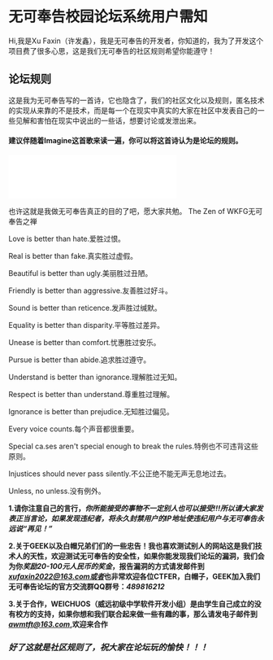 # 无可奉告校园论坛系统用户需知

Hi,我是Xu Faxin（许发鑫），我是无可奉告的开发者，你知道的，我为了开发这个项目费了很多心思，这是我们无可奉告的社区规则希望你能遵守！

## 论坛规则

这是我为无可奉告写的一首诗，它也隐含了，我们的社区文化以及规则，匿名技术的实现从来靠的不是技术，而是每一个在现实中真实的大家在社区中发表自己的一些见解和害怕在现实中说出的一些话，想要讨论或发泄出来。

#### 建议伴随着Imagine这首歌来读一遍，你可以将这首诗认为是论坛的规则。

<iframe frameborder="no" border="0" marginwidth="0" marginheight="0" width=330 height=86 src="//music.163.com/outchain/player?type=2&id=1476106&auto=1&height=66"></iframe>

也许这就是我做无可奉告真正的目的了吧，愿大家共勉。
The Zen of WKFG无可奉告之禅

Love is better than hate.爱胜过恨。

Real is better than fake.真实胜过虚假。

Beautiful is better than ugly.美丽胜过丑陋。

Friendly is better than aggressive.友善胜过好斗。

Sound is better than reticence.发声胜过缄默。

Equality is better than disparity.平等胜过差异。

Unease is better than comfort.忧惠胜过安乐。

Pursue is better than abide.追求胜过遵守。

Understand is better than ignorance.理解胜过无知。

Respect is better than understand.尊重胜过理解。

Ignorance is better than prejudice.无知胜过偏见。

Every voice counts.每个声音都很重要。

Special ca.ses aren't special enough to break the rules.特例也不可违背这些原则。

Injustices should never pass silently.不公正绝不能无声无息地过去。

Unless, no unless.没有例外。

<b>1.请你注意自己的言行，<em>你所能接受的事物不一定别人也可以接受!!!所以请大家发表正当言论，如果发现违纪者，将永久封禁用户的IP地址使违纪用户与无可奉告永远说“再见！”</em></b>

<b>2.关于GEEK以及白帽兄弟们们的一些忠告！我也喜欢测试别人的网站这是我们技术人的天性，欢迎测试无可奉告的安全性，如果你能发现我们论坛的漏洞，我们会为你<em>奖励20-100元人民币的奖金</em>，报告漏洞的方式请发邮件到<em>xufaxin2022@163.com或者</em>也非常欢迎各位CTFER，白帽子，GEEK加入我们无可奉告论坛的官方交流群QQ群号：<em>489816212</em></b>

<b>3.关于合作，WEICHUOS（威远初级中学软件开发小组）是由学生自己成立的没有校方的支持，如果你想和我们联合起来做一些有趣的事，那么请发电子邮件到<em>awmtft@163.com</em>,欢迎来合作</b>

### <em>好了这就是社区规则了，祝大家在论坛玩的愉快！！！</em>







